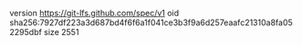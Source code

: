 version https://git-lfs.github.com/spec/v1
oid sha256:7927df223a3d687bd4f6f6a1f041ce3b3f9a6d257eaafc21310a8fa052295dbf
size 2551

